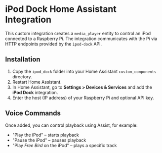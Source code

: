 # iPod Dock Home Assistant Integration

This custom integration creates a `media_player` entity to control an iPod connected to a Raspberry Pi. The integration communicates with the Pi via HTTP endpoints provided by the `ipod-dock` API.

## Installation

1. Copy the `ipod_dock` folder into your Home Assistant `custom_components` directory.
2. Restart Home Assistant.
3. In Home Assistant, go to **Settings > Devices & Services** and add the **iPod Dock** integration.
4. Enter the host (IP address) of your Raspberry Pi and optional API key.

## Voice Commands

Once added, you can control playback using Assist, for example:

- "Play the iPod" – starts playback
- "Pause the iPod" – pauses playback
- "Play *Free Bird* on the iPod" – plays a specific track
